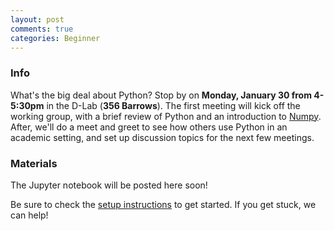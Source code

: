 ```yaml
---
layout: post
comments: true
categories: Beginner
---
```

### Info
What's the big deal about Python? Stop by on **Monday, January 30 from 4-5:30pm** in the D-Lab (**356 Barrows**). The first meeting will kick off the working group, with a brief review of Python and an introduction to [Numpy](http://www.numpy.org/). After, we'll do a meet and greet to see how others use Python in an academic setting, and set up discussion topics for the next few meetings.

### Materials
The Jupyter notebook will be posted here soon!

Be sure to check the [setup instructions](http://python.berkeley.edu/learn/#set-up-your-computer) to get started. If you get stuck, we can help!
